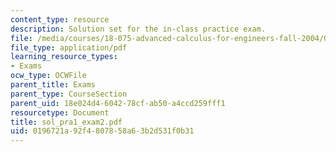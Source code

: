 ```yaml
---
content_type: resource
description: Solution set for the in-class practice exam.
file: /media/courses/18-075-advanced-calculus-for-engineers-fall-2004/0196721a92f4807858a63b2d531f0b31_sol_pra1_exam2.pdf
file_type: application/pdf
learning_resource_types:
- Exams
ocw_type: OCWFile
parent_title: Exams
parent_type: CourseSection
parent_uid: 18e024d4-6042-78cf-ab50-a4ccd259fff1
resourcetype: Document
title: sol_pra1_exam2.pdf
uid: 0196721a-92f4-8078-58a6-3b2d531f0b31
---
```

